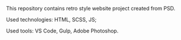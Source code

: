 This repository contains retro style website project created from PSD.

Used technologies: HTML, SCSS, JS;

Used tools: VS Code, Gulp, Adobe Photoshop.